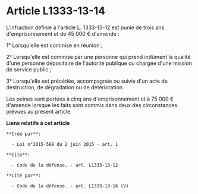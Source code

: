# Article L1333-13-14

L'infraction définie à l'article L. 1333-13-12 est punie de trois ans d'emprisonnement et de 45 000 € d'amende : 

1° Lorsqu'elle est commise en réunion ; 

2° Lorsqu'elle est commise par une personne qui prend indûment la qualité d'une personne dépositaire de l'autorité publique
ou chargée d'une mission de service public ; 

3° Lorsqu'elle est précédée, accompagnée ou suivie d'un acte de destruction, de dégradation ou de détérioration. 

Les peines sont portées à cinq ans d'emprisonnement et à 75 000 € d'amende lorsque les faits sont commis dans deux des
circonstances prévues au présent article.

**Liens relatifs à cet article**

	**Créé par**:

	  - Loi n°2015-588 du 2 juin 2015 - art. 1

	**Cite**:

	  - Code de la défense. - art. L1333-13-12

	**Cité par**:

	  - Code de la défense. - art. L1333-13-16 (V)
